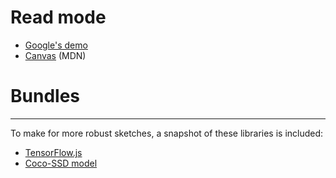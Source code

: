 
# Read mode

* [Google's demo](https://github.com/tensorflow/tfjs-models/tree/master/mobilenet)
* [Canvas](https://developer.mozilla.org/en-US/docs/Web/API/Canvas_API/Tutorial/) (MDN)

# Bundles
****
To make for more robust sketches, a snapshot of these libraries is included:

* [TensorFlow.js](https://cdn.jsdelivr.net/npm/@tensorflow/tfjs)
* [Coco-SSD model](https://cdn.jsdelivr.net/npm/@tensorflow-models/coco-ssd)

